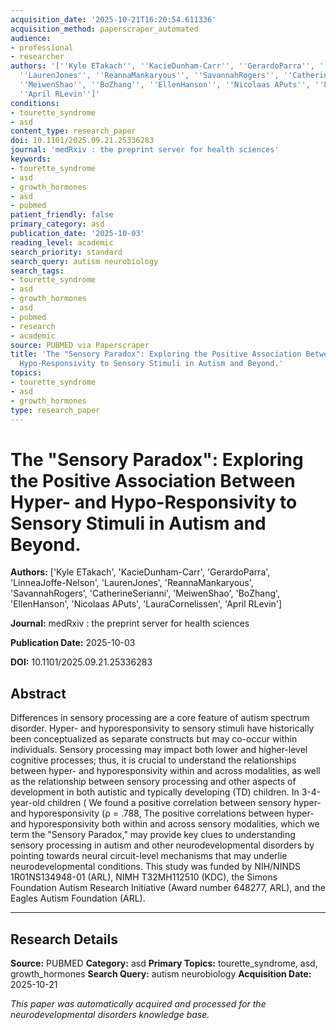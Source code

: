 ```yaml
---
acquisition_date: '2025-10-21T16:20:54.611336'
acquisition_method: paperscraper_automated
audience:
- professional
- researcher
authors: '[''Kyle ETakach'', ''KacieDunham-Carr'', ''GerardoParra'', ''LinneaJoffe-Nelson'',
  ''LaurenJones'', ''ReannaMankaryous'', ''SavannahRogers'', ''CatherineSerianni'',
  ''MeiwenShao'', ''BoZhang'', ''EllenHanson'', ''Nicolaas APuts'', ''LauraCornelissen'',
  ''April RLevin'']'
conditions:
- tourette_syndrome
- asd
content_type: research_paper
doi: 10.1101/2025.09.21.25336283
journal: 'medRxiv : the preprint server for health sciences'
keywords:
- tourette_syndrome
- asd
- growth_hormones
- asd
- pubmed
patient_friendly: false
primary_category: asd
publication_date: '2025-10-03'
reading_level: academic
search_priority: standard
search_query: autism neurobiology
search_tags:
- tourette_syndrome
- asd
- growth_hormones
- asd
- pubmed
- research
- academic
source: PUBMED via Paperscraper
title: 'The "Sensory Paradox": Exploring the Positive Association Between Hyper- and
  Hypo-Responsivity to Sensory Stimuli in Autism and Beyond.'
topics:
- tourette_syndrome
- asd
- growth_hormones
type: research_paper
---
```


# The "Sensory Paradox": Exploring the Positive Association Between Hyper- and Hypo-Responsivity to Sensory Stimuli in Autism and Beyond.

**Authors:** ['Kyle ETakach', 'KacieDunham-Carr', 'GerardoParra', 'LinneaJoffe-Nelson', 'LaurenJones', 'ReannaMankaryous', 'SavannahRogers', 'CatherineSerianni', 'MeiwenShao', 'BoZhang', 'EllenHanson', 'Nicolaas APuts', 'LauraCornelissen', 'April RLevin']

**Journal:** medRxiv : the preprint server for health sciences

**Publication Date:** 2025-10-03

**DOI:** 10.1101/2025.09.21.25336283

## Abstract

Differences in sensory processing are a core feature of autism spectrum disorder. Hyper- and hyporesponsivity to sensory stimuli have historically been conceptualized as separate constructs but may co-occur within individuals. Sensory processing may impact both lower and higher-level cognitive processes; thus, it is crucial to understand the relationships between hyper- and hyporesponsivity within and across modalities, as well as the relationship between sensory processing and other aspects of development in both autistic and typically developing (TD) children. In 3-4-year-old children ( We found a positive correlation between sensory hyper- and hyporesponsivity (ρ = .788, The positive correlations between hyper- and hyporesponsivity both within and across sensory modalities, which we term the "Sensory Paradox," may provide key clues to understanding sensory processing in autism and other neurodevelopmental disorders by pointing towards neural circuit-level mechanisms that may underlie neurodevelopmental conditions. This study was funded by NIH/NINDS 1R01NS134948-01 (ARL), NIMH T32MH112510 (KDC), the Simons Foundation Autism Research Initiative (Award number 648277, ARL), and the Eagles Autism Foundation (ARL).

---

## Research Details

**Source:** PUBMED
**Category:** asd
**Primary Topics:** tourette_syndrome, asd, growth_hormones
**Search Query:** autism neurobiology
**Acquisition Date:** 2025-10-21

*This paper was automatically acquired and processed for the neurodevelopmental disorders knowledge base.*
